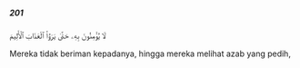 ##### 201

<span class="ayah">لَا يُؤْمِنُونَ بِهِۦ حَتَّىٰ يَرَوُا۟ ٱلْعَذَابَ ٱلْأَلِيمَ</span>

<span class="ayah_translation">Mereka tidak beriman kepadanya, hingga mereka melihat azab yang pedih,</span>
